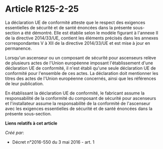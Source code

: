 # Article R125-2-25

La déclaration UE de conformité atteste que le respect des exigences essentielles de sécurité et de santé énoncées dans la
présente sous-section a été démontré. Elle est établie selon le modèle figurant à l'annexe II de la directive 2014/33/UE,
contient les éléments précisés dans les annexes correspondantes V à XII de la directive 2014/33/UE et est mise à jour en
permanence.

Lorsqu'un ascenseur ou un composant de sécurité pour ascenseurs relève de plusieurs actes de l'Union européenne imposant
l'établissement d'une déclaration UE de conformité, il n'est établi qu'une seule déclaration UE de conformité pour l'ensemble
de ces actes. La déclaration doit mentionner les titres des actes de l'Union européenne concernés, ainsi que les références
de leur publication.

En établissant la déclaration UE de conformité, le fabricant assume la responsabilité de la conformité du composant de
sécurité pour ascenseurs et l'installateur assume la responsabilité de la conformité de l'ascenseur avec les exigences
essentielles de sécurité et de santé énoncées dans la présente sous-section.

**Liens relatifs à cet article**

_Créé par_:

  - Décret n°2016-550 du 3 mai 2016 - art. 1
